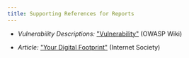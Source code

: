 ```yaml
---
title: Supporting References for Reports
---
```


  * *Vulnerability Descriptions:* ["Vulnerability"](https://www.owasp.org/index.php/Category:Vulnerability) (OWASP Wiki)

  * *Article:* ["Your Digital Footprint"](http://www.internetsociety.org/your-digital-footprint) (Internet Society)
